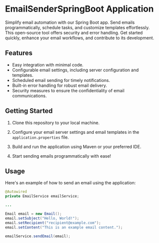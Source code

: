 # EmailSenderSpringBoot Application

Simplify email automation with our Spring Boot app. Send emails programmatically, schedule tasks, and customize templates effortlessly. This open-source tool offers security and error handling. Get started quickly, enhance your email workflows, and contribute to its development.

## Features

- Easy integration with minimal code.
- Configurable email settings, including server configuration and templates.
- Scheduled email sending for timely notifications.
- Built-in error handling for robust email delivery.
- Security measures to ensure the confidentiality of email communications.

## Getting Started

1. Clone this repository to your local machine.

2. Configure your email server settings and email templates in the `application.properties` file.

3. Build and run the application using Maven or your preferred IDE.

4. Start sending emails programmatically with ease!

## Usage

Here's an example of how to send an email using the application:

```java
@Autowired
private EmailService emailService;

...

Email email = new Email();
email.setSubject("Hello, World!");
email.setRecipient("recipient@example.com");
email.setContent("This is an example email content.");

emailService.sendEmail(email);
